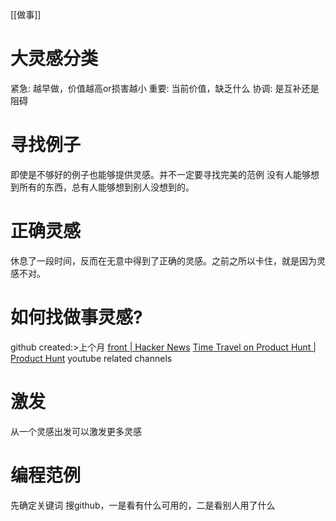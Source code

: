 [[做事]]
# 大灵感分类
紧急: 越早做，价值越高or损害越小
重要: 当前价值，缺乏什么
协调: 是互补还是阻碍

# 寻找例子
即使是不够好的例子也能够提供灵感。并不一定要寻找完美的范例
没有人能够想到所有的东西，总有人能够想到别人没想到的。
# 正确灵感
休息了一段时间，反而在无意中得到了正确的灵感。之前之所以卡住，就是因为灵感不对。
# 如何找做事灵感?
github created:>上个月
[front | Hacker News](https://news.ycombinator.com/front)
[Time Travel on Product Hunt | Product Hunt](https://www.producthunt.com/time-travel)
youtube related channels
# 激发
从一个灵感出发可以激发更多灵感

# 编程范例
先确定关键词
搜github，一是看有什么可用的，二是看别人用了什么

